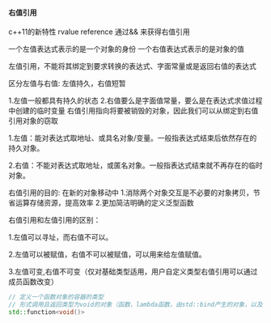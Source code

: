 #### 右值引用
c++11的新特性 rvalue reference 
通过&& 来获得右值引用

一个左值表达式表示的是一个对象的身份
一个右值表达式表示的是对象的值

左值引用，不能将其绑定到要求转换的表达式、字面常量或是返回右值的表达式

区分左值与右值:
左值持久，右值短暂

1.左值一般都具有持久的状态
2.右值要么是字面值常量，要么是在表达式求值过程中创建的临时变量
右值引用指向将要被销毁的对象，因此我们可以从绑定到右值引用对象的窃取

1.左值：能对表达式取地址、或具名对象/变量。一般指表达式结束后依然存在的持久对象。

2.右值：不能对表达式取地址，或匿名对象。一般指表达式结束就不再存在的临时对象。


右值引用的目的:
在新的对象移动中
1.消除两个对象交互是不必要的对象拷贝，节省运算存储资源，提高效率
2.更加简洁明确的定义泛型函数


右值引用和左值引用的区别：

1.左值可以寻址，而右值不可以。

2.左值可以被赋值，右值不可以被赋值，可以用来给左值赋值。

3.左值可变,右值不可变（仅对基础类型适用，用户自定义类型右值引用可以通过成员函数改变）


```cpp
// 定义一个函数对象的容器的类型
// 形式调用且返回类型为void的对象（函数，lambda函数，由std::bind产生的对象，以及任何其他重载了void operator()()的类）// 而不用关心这个对象实际是什么……
std::function<void()> 

```
